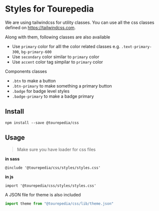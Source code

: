 # Styles for Tourepedia

We are using tailwindcss for utility classes. You can use all the css classes defined on https://tailwindcss.com.

Along with them, following classes are also available

- Use `primary` color for alll the color related classes e.g. `.text-primary-300`, `bg-primary-600`
- Use `secondary` color similar to `primary` color
- Use `accent` color tag simpilar to `primary` color

Components classes

- `.btn` to make a button
- `.btn-primary` to make something a primary button
- `.badge` for badge level styles
- `.badge-primary` to make a badge primary

## Install

```
npm install --save @tourepedia/css
```

## Usage

> Make sure you have loader for css files

**in sass**

```
@include '@tourepedia/css/styles/styles.css'
```

**in js**

```
import '@tourepedia/css/styles/styles.css'
```

A JSON file for theme is also included

```js
import theme from "@tourepedia/css/lib/theme.json"
```
